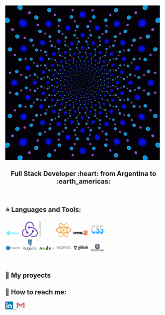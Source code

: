 ![Hi, I'm Lina](https://github.com/linamikaela21/linamikaela21/blob/main/git.gif)

<h2 align="center">
Full Stack Developer :heart: from Argentina to :earth_americas:
</h2>

&nbsp;&nbsp;

## :star: Languages and Tools:

<p>
  <code><img width="10%" src="https://github.com/linamikaela21/linamikaela21/blob/main/reactjs.svg"></code>
  <code><img width="10%" height="50px" src="https://github.com/linamikaela21/linamikaela21/blob/main/redux.svg"></code>
  <code><img width="10%" height="50px" src="https://github.com/WanCirone/wancirone/blob/main/logos/javascript-1.svg"></code>
  <code><img width="10%" src="https://github.com/linamikaela21/linamikaela21/blob/main/react-native.svg"></code>
  <code><img width="10%" src="https://github.com/linamikaela21/linamikaela21/blob/main/html.svg"></code>
  <code><img width="10%" height="50px" src="https://github.com/linamikaela21/linamikaela21/blob/main/css.svg"></code>
  <br />
  <code><img width="10%" src="https://github.com/linamikaela21/linamikaela21/blob/main/sequelizejs.svg"></code>
  <code><img width="10%" height="45" src="https://github.com/linamikaela21/linamikaela21/blob/main/postgresql.svg"></code>
  <code><img width="10%" src="https://github.com/linamikaela21/linamikaela21/blob/main/nodejs.svg"></code>
  <code><img width="10%" src="https://github.com/linamikaela21/linamikaela21/blob/main/express.svg"></code>
  <code><img width="10%" src="https://github.com/linamikaela21/linamikaela21/blob/main/github.svg"></code>
  <code><img width="10%" src="https://github.com/linamikaela21/linamikaela21/blob/main/bootstrap.svg"></code>
  <br />
</p>

&nbsp;

## :pushpin: My proyects


## :paperclip: How to reach me:
<span >
<a href="https://www.linkedin.com/in/lina-mikaela-gutierrez-arribas/" ><img width="5%" src="https://github.com/linamikaela21/linamikaela21/blob/main/linkedin.svg"> &nbsp;
<a href="mailto:mikaelagutierrezarribas@gmail.com" ><img width="5%" src="https://github.com/linamikaela21/linamikaela21/blob/main/gmail.svg">
</span>

